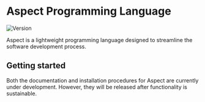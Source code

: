 # Aspect Programming Language

![Version](https://img.shields.io/badge/version-0.0.0-blue)

Aspect is a lightweight programming language designed to streamline the software development process.

## Getting started

Both the documentation and installation procedures for Aspect are currently under development. However, they will be released after functionality is sustainable.
